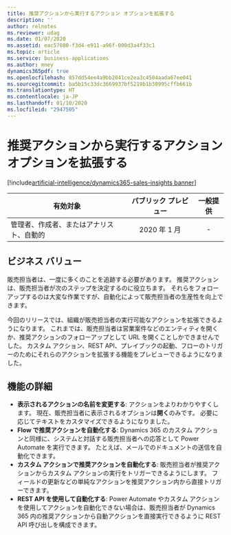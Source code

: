```yaml
---
title: 推奨アクションから実行するアクション オプションを拡張する
description: ''
author: relnotes
ms.reviewer: udag
ms.date: 01/07/2020
ms.assetid: eac57080-f3d4-e911-a96f-000d3a4f33c1
ms.topic: article
ms.service: business-applications
ms.author: mney
dynamics365pdf: true
ms.openlocfilehash: 857dd54ee4a9bb2041ce2ea3c4504aada67ee041
ms.sourcegitcommit: ba5b15c33dc3669937bf5219b1b38995cffb661b
ms.translationtype: HT
ms.contentlocale: ja-JP
ms.lasthandoff: 01/10/2020
ms.locfileid: "2947505"
---
```

# <a name="extend-action-options-taken-from-the-suggested-actions"></a>推奨アクションから実行するアクション オプションを拡張する
[!include[artificial-intelligence/dynamics365-sales-insights banner](../includes/artificial-intelligence/dynamics365-sales-insights.md)]

| 有効対象    |  パブリック プレビュー | 一般提供 | 
| ---------- | :----------: |:----------: |
|管理者、作成者、またはアナリスト、自動的|2020 年 1 月| -|


## <a name="business-value"></a>ビジネス バリュー
<!-- bv start -->
販売担当者は、一度に多くのことを追跡する必要があります。 推奨アクションは、販売担当者が次のステップを決定するのに役立ちます。 それらをフォローアップするのは大変な作業ですが、自動化によって販売担当者の生産性を向上できます。 

今回のリリースでは、組織が販売担当者の実行可能なアクションを拡張できるようになります。 これまでは、販売担当者は営業案件などのエンティティを開くか、推奨アクションのフォローアップとして URL を開くことしかできませんでした。 カスタム アクション、REST API、プレイブックの起動、フローのトリガーのためにそれらのアクションを拡張する機能をプレビューできるようになりました。
<!-- bv end -->



## <a name="feature-details"></a>機能の詳細
<!--feature detail start -->
- **表示されるアクションの名前を変更する**: アクションをよりわかりやすくします。 現在、販売担当者に表示されるオプションは**開く**のみです。 必要に応じてテキストをカスタマイズできるようになりました。
- **Flow で推奨アクションを自動化する**: Dynamics 365 のカスタム アクションと同様に、システムと対話する販売担当者への応答として Power Automate を実行できます。 たとえば、メールでのドキュメントの送信を自動化できます。
- **カスタム アクションで推奨アクションを自動化する**: 販売担当者が推奨アクションからカスタム アクションの実行をトリガーできるようにします。 フィールドの更新などの単純なアクションを推奨アクション内から直接トリガーできます。 
- **REST API を使用して自動化する**: Power Automate やカスタム アクションを使用してアクションを自動化できない場合は、販売担当者が Dynamics 365 内の推奨アクションから自動アクションを直接実行できるように REST API 呼び出しを構成できます。
<!--feature detail end -->










